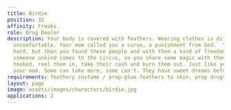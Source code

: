 ```yaml
---
title: Birdie
position: 32
affinity: Freaks
role: Drug Dealer
description: Your body is covered with feathers. Wearing clothes is difficult and
  uncomfortable. Your mom called you a curse, a punishment from God.  Your life was
  hard, but then you found these people and with them a kind of freedom. Sometimes
  someone unkind comes to the circus, so you share some magic with them, get them
  hooked, reel them in, take their cash and burn them out. Just like you did with
  your mom. Some can take more, some can't. They have sweet dreams before they go.
requirements: feathery costume / prop-glue feathers to skin, prop drugs to sell
layout: page
image: assets/images/characters/birdie.jpg
applications: 2
---
```

